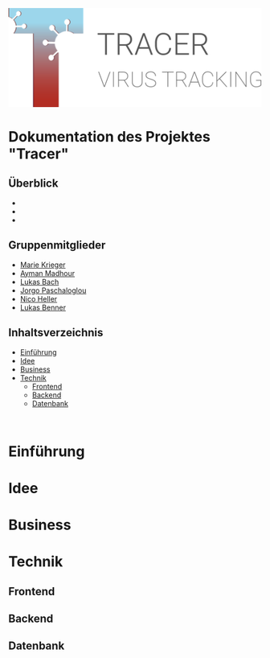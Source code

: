 ![Logo](business\data\Icon\Tracer_icon_vertical.svg)


# Dokumentation des Projektes "Tracer"

## Überblick
- 
- 
- 

## Gruppenmitglieder
- [Marie Krieger](https://github.com/mk101101)
- [Ayman Madhour](https://github.com/Madhour)
- [Lukas Bach](https://github.com/lukasbach00)
- [Jorgo Paschaloglou](https://github.com/JorgoPascha)
- [Nico Heller](https://github.com/Pr0lin-cyber)
- [Lukas Benner](https://github.com/BennerLukas)

## Inhaltsverzeichnis
- [Einführung](#Einführung)
- [Idee](#Idee)
- [Business](#Business)
- [Technik](#Technik)
    - [Frontend](#Frontend)
    - [Backend](#Backend)
    - [Datenbank](#Datenbank)


<br>

# Einführung

# Idee

# Business

# Technik

## Frontend

## Backend

## Datenbank